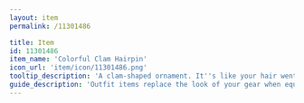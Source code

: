 ```yaml
---
layout: item
permalink: /11301486

title: Item
id: 11301486
item_name: 'Colorful Clam Hairpin'
icon_url: 'item/icon/11301486.png'
tooltip_description: 'A clam-shaped ornament. It''s like your hair went to the beach without you!'
guide_description: 'Outfit items replace the look of your gear when equipped.'
---
```

